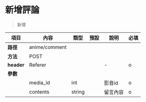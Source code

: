 # 新增評論

> 新增

| 項目         | 內容                         | 類型         | 預設         | 說明                  | 必填  |
|-------------|-----------------------------|--------------|--------------|---------------------|-------|
| <b>路徑</b>  |anime/comment       |              |              |                     |      |
| <b>方法</b>  | POST                         |              |              |                     |      |
| <b>header</b>|Referer     |              |              |          -          |     o |
| <b>參數</b>  |                             |              |              |                     |      |
|             |media_id                        | int       |              |    影音id              |  o   |
|             |contents                      | string          |            |  留言內容             |   o  |

